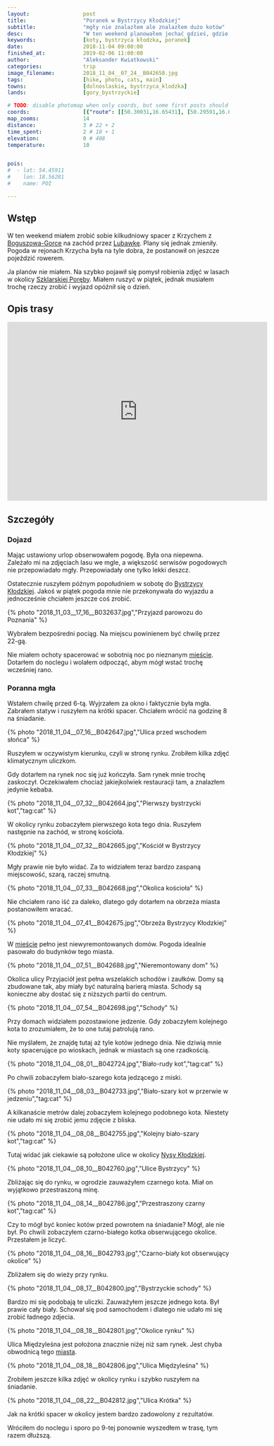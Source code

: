 ```yaml
---
layout:                 post
title:                  "Poranek w Bystrzycy Kłodzkiej"
subtitle:               "mgły nie znalazłem ale znalazłem dużo kotów"
desc:                   "W ten weekend planowałem jechać gdzieś, gdzie mógłbym zrobić jesienne zdjęcia we mgle. Początkowo myślałem nad lasami w okolicy Szklarskiej Poręby, jednak ostatecznie zaryzykowałem aby odkryć nowe miejsca. Co mnie najbardziej zaskoczyło to ilość kotów swobodnie poruszających się tutaj."
keywords:               [koty, bystrzyca kłodzka, poranek]
date:                   2018-11-04 09:00:00
finished_at:            2019-02-06 11:00:00
author:                 "Aleksander Kwiatkowski"
categories:             trip
image_filename:         2018_11_04__07_24__B042658.jpg
tags:                   [hike, photo, cats, main]
towns:                  [dolnoslaskie, bystrzyca_klodzka]
lands:                  [gory_bystrzyckie]

# TODO: disable photomap when only coords, but some first posts should have it
coords:                 [{"route": [[50.30031,16.65431], [50.29591,16.65117], [50.29758,16.64673]], "type": "hike"}]
map_zooms:              14
distance:               3 # 22 + 2
time_spent:             2 # 10 + 1
elevation:              0 # 408
temperature:            10


pois:
#  - lat: 54.45911
#    lon: 18.56281
#    name: POI

---
```


[wiki-boguszow-gorce]: https://pl.wikipedia.org/wiki/Bogusz%C3%B3w-Gorce
[wiki-lubawka]: https://pl.wikipedia.org/wiki/Lubawka
[wiki-bystrzyca-klodzka]: https://pl.wikipedia.org/wiki/Bystrzyca_K%C5%82odzka
[wiki-nysa-klodzka]: https://pl.wikipedia.org/wiki/Nysa_K%C5%82odzka
[wiki-szklarska-poreba]: https://pl.wikipedia.org/wiki/Szklarska_Por%C4%99ba


## Wstęp

W ten weekend miałem zrobić sobie kilkudniowy spacer z Krzychem z
[Boguszowa-Gorce][wiki-boguszow-gorce]
na zachód przez [Lubawkę][wiki-lubawka]. Plany się jednak zmieniły.
Pogoda w rejonach Krzycha była na tyle dobra, że postanowił on jeszcze
pojeździć rowerem.

Ja planów nie miałem. Na szybko pojawił się pomysł robienia zdjęć
w lasach w okolicy [Szklarskiej Poręby][wiki-szklarska-poreba].
Miałem ruszyć w piątek, jednak musiałem trochę rzeczy zrobić i wyjazd opóźnił się
o dzień.

## Opis trasy

<iframe height='405' width='590' frameborder='0' allowtransparency='true' scrolling='no' src='https://www.strava.com/activities/1947862425/embed/e74591bd4f0af6e4a3b7de8cbde8a5ac87b8c8e2'></iframe>

## Szczegóły

### Dojazd

Mając ustawiony urlop obserwowałem pogodę. Była ona niepewna. Zależało mi na zdjęciach
lasu we mgle, a większość serwisów pogodowych nie przepowiadało mgły.
Przepowiadały one tylko lekki deszcz.

Ostatecznie ruszyłem późnym popołudniem
w sobotę do [Bystrzycy Kłodzkiej][wiki-bystrzyca-klodzka].
Jakoś w piątek pogoda mnie nie przekonywała do wyjazdu a jednocześnie
chciałem jeszcze coś zrobić.

{% photo "2018_11_03__17_16__B032637.jpg","Przyjazd parowozu do Poznania" %}

Wybrałem bezpośredni pociąg. Na miejscu powinienem być chwilę przez 22-gą.

Nie miałem ochoty spacerować w sobotnią noc po nieznanym [mieście][wiki-bystrzyca-klodzka].
Dotarłem do noclegu i wolałem odpocząć, abym mógł wstać trochę wcześniej rano.

### Poranna mgła

Wstałem chwilę przed 6-tą. Wyjrzałem za okno i faktycznie była mgła.
Zabrałem statyw i ruszyłem na krótki spacer. Chciałem wrócić na godzinę 8
na śniadanie.

{% photo "2018_11_04__07_16__B042647.jpg","Ulica przed wschodem słońca" %}

Ruszyłem w oczywistym kierunku, czyli w stronę rynku. Zrobiłem kilka zdjęć
klimatycznym uliczkom.

Gdy dotarłem na rynek noc się już kończyła. Sam rynek mnie trochę zaskoczył.
Oczekiwałem chociaż jakiejkolwiek restauracji tam, a znalazłem jedynie kebaba.

{% photo "2018_11_04__07_32__B042664.jpg","Pierwszy bystrzycki kot","tag:cat" %}

W okolicy rynku zobaczyłem pierwszego kota tego dnia. Ruszyłem następnie na zachód,
w stronę kościoła.

{% photo "2018_11_04__07_32__B042665.jpg","Kościół w Bystrzycy Kłodzkiej" %}

Mgły prawie nie było widać. Za to widziałem teraz bardzo zaspaną miejscowość, szarą,
raczej smutną.

{% photo "2018_11_04__07_33__B042668.jpg","Okolica kościoła" %}

Nie chciałem rano iść za daleko, dlatego gdy dotarłem na obrzeża miasta postanowiłem
wracać.

{% photo "2018_11_04__07_41__B042675.jpg","Obrzeża Bystrzycy Kłodzkiej" %}

W [mieście][wiki-bystrzyca-klodzka] pełno jest niewyremontowanych domów.
Pogoda idealnie pasowało do budynków tego miasta.

{% photo "2018_11_04__07_51__B042688.jpg","Nieremontowany dom" %}

Okolica ulicy Przyjaciół jest pełna wszelakich schodów i zaułków. Domy są zbudowane tak,
aby miały być naturalną barierą miasta. Schody są konieczne aby dostać się
z niższych partii do centrum.

{% photo "2018_11_04__07_54__B042698.jpg","Schody" %}

Przy domach widziałem pozostawione jedzenie. Gdy zobaczyłem kolejnego kota
to zrozumiałem, że to one tutaj patrolują rano.

Nie myślałem, że znajdę tutaj aż tyle kotów jednego dnia. Nie dziwią mnie koty
spacerujące po wioskach, jednak w miastach są one rzadkością.

{% photo "2018_11_04__08_01__B042724.jpg","Biało-rudy kot","tag:cat" %}

Po chwili zobaczyłem biało-szarego kota jedzącego z miski.

{% photo "2018_11_04__08_03__B042733.jpg","Biało-szary kot w przerwie w jedzeniu","tag:cat" %}

A kilkanaście metrów dalej zobaczyłem kolejnego podobnego kota.
Niestety nie udało mi się zrobić jemu zdjęcie z bliska.

{% photo "2018_11_04__08_08__B042755.jpg","Kolejny biało-szary kot","tag:cat" %}

Tutaj widać jak ciekawie są położone ulice w okolicy [Nysy Kłodzkiej][wiki-nysa-klodzka].

{% photo "2018_11_04__08_10__B042760.jpg","Ulice Bystrzycy" %}

Zbliżając się do rynku, w ogrodzie zauważyłem czarnego kota.
Miał on wyjątkowo przestraszoną minę.

{% photo "2018_11_04__08_14__B042786.jpg","Przestraszony czarny kot","tag:cat" %}

Czy to mógł być koniec kotów przed powrotem na śniadanie? Mógł, ale nie był.
Po chwili zobaczyłem czarno-białego kotka obserwującego okolice. Przestałem je liczyć.

{% photo "2018_11_04__08_16__B042793.jpg","Czarno-biały kot obserwujący okolice" %}

Zbliżałem się do wieży przy rynku.

{% photo "2018_11_04__08_17__B042800.jpg","Bystrzyckie schody" %}

Bardzo mi się podobają te uliczki. Zauważyłem jeszcze jednego kota. Był
prawie cały biały. Schował się pod samochodem i dlatego nie udało mi się
zrobić ładnego zdjecia.

{% photo "2018_11_04__08_18__B042801.jpg","Okolice rynku" %}

Ulica Międzyleśna jest położona znacznie niżej niż sam rynek. Jest chyba
obwodnicą tego [miasta][wiki-bystrzyca-klodzka].

{% photo "2018_11_04__08_18__B042806.jpg","Ulica Międzyleśna" %}

Zrobiłem jeszcze kilka zdjęć w okolicy rynku i szybko ruszyłem na
śniadanie.

{% photo "2018_11_04__08_22__B042812.jpg","Ulica Krótka" %}

Jak na krótki spacer w okolicy jestem bardzo zadowolony z rezultatów.

Wróciłem do noclegu i sporo po 9-tej ponownie wyszedłem w trasę,
tym razem dłuższą.
